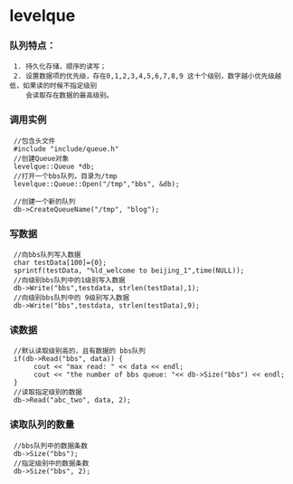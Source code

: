 levelque
=====
### 队列特点：<br/>
     1. 持久化存储，顺序的读写；
     2. 设置数据项的优先级，存在0,1,2,3,4,5,6,7,8,9 这十个级别，数字越小优先级越低，如果读的时候不指定级别
        会读取存在数据的最高级别。
### 调用实例
     //包含头文件
     #include "include/queue.h"
     //创建Queue对象
     levelque::Queue *db;
     //打开一个bbs队列，目录为/tmp
     levelque::Queue::Open("/tmp","bbs", &db);
     
     //创建一个新的队列
     db->CreateQueueName("/tmp", "blog");
     
### 写数据
     //向bbs队列写入数据
     char testData[100]={0};
     sprintf(testData, "%ld_welcome to beijing_1",time(NULL));
     //向级别bbs队列中的1级别写入数据
     db->Write("bbs",testdata, strlen(testData),1);
     //向级别bbs队列中的 9级别写入数据
     db->Write("bbs",testdata, strlen(testData),9);

### 读数据
     //默认读取级别高的，且有数据的 bbs队列
     if(db->Read("bbs", data)) {
          cout << "max read: " << data << endl;
          cout << "the number of bbs queue: "<< db->Size("bbs") << endl;
     }
     //读取指定级别的数据
     db->Read("abc_two", data, 2);
     
### 读取队列的数量
     //bbs队列中的数据条数
     db->Size("bbs");
     //指定级别中的数据条数
     db->Size("bbs", 2);
     
     
     
     
     
     
     
     
     
     
     
     
     
     
     
      

